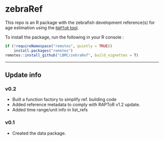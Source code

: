 # zebraRef

This repo is an R package with the zebrafish development reference(s) for age estimation using the [`RAPToR` tool](https://github.com/LBMC/RAPToR).

To install the package, run the following in your R console :

```r
if (!requireNamespace("remotes", quietly = TRUE))
    install.packages("remotes")
remotes::install_github("LBMC/zebraRef", build_vignettes = T)
```

<hr>

## Update info
### v0.2
 - Built a function factory to simplify ref. building code
 - Added reference metadata to comply with RAPToR v1.2 update.
 - Added time range/unit info in list_refs 
 
### v0.1
 - Created the data package. 